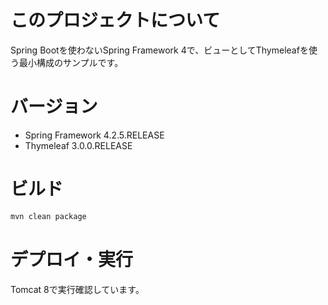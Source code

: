 # このプロジェクトについて
Spring Bootを使わないSpring Framework 4で、ビューとしてThymeleafを使う最小構成のサンプルです。

# バージョン
- Spring Framework 4.2.5.RELEASE
- Thymeleaf 3.0.0.RELEASE

# ビルド
```sh
mvn clean package
```

# デプロイ・実行
Tomcat 8で実行確認しています。